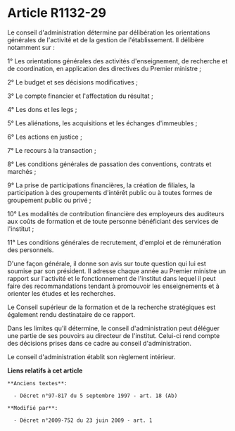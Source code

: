 # Article R1132-29

Le conseil d'administration détermine par délibération les orientations générales de l'activité et de la gestion de
l'établissement. Il délibère notamment sur : 

1° Les orientations générales des activités d'enseignement, de recherche et de coordination, en application des directives du
Premier ministre ; 

2° Le budget et ses décisions modificatives ; 

3° Le compte financier et l'affectation du résultat ; 

4° Les dons et les legs ; 

5° Les aliénations, les acquisitions et les échanges d'immeubles ; 

6° Les actions en justice ; 

7° Le recours à la transaction ; 

8° Les conditions générales de passation des conventions, contrats et marchés ; 

9° La prise de participations financières, la création de filiales, la participation à des groupements d'intérêt public ou à
toutes formes de groupement public ou privé ; 

10° Les modalités de contribution financière des employeurs des auditeurs aux coûts de formation et de toute personne
bénéficiant des services de l'institut ; 

11° Les conditions générales de recrutement, d'emploi et de rémunération des personnels. 

D'une façon générale, il donne son avis sur toute question qui lui est soumise par son président. Il adresse chaque année au
Premier ministre un rapport sur l'activité et le fonctionnement de l'institut dans lequel il peut faire des recommandations
tendant à promouvoir les enseignements et à orienter les études et les recherches. 

Le Conseil supérieur de la formation et de la recherche stratégiques est également rendu destinataire de ce rapport. 

Dans les limites qu'il détermine, le conseil d'administration peut déléguer une partie de ses pouvoirs au directeur de
l'institut. Celui-ci rend compte des décisions prises dans ce cadre au conseil d'administration. 

Le conseil d'administration établit son règlement intérieur.

**Liens relatifs à cet article**

	**Anciens textes**:

	  - Décret n°97-817 du 5 septembre 1997 - art. 18 (Ab)

	**Modifié par**:

	  - Décret n°2009-752 du 23 juin 2009 - art. 1
